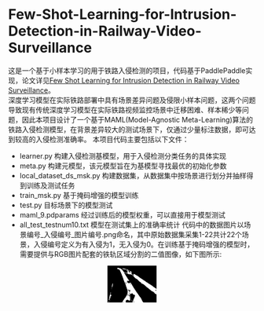 # Few-Shot-Learning-for-Intrusion-Detection-in-Railway-Video-Surveillance
这是一个基于小样本学习的用于铁路入侵检测的项目，代码基于PaddlePaddle实现，论文详见[Few Shot Learning for Intrusion Detection in Railway Video Surveillance](https://ieeexplore.ieee.org/abstract/document/9511814)。  
深度学习模型在实际铁路部署中具有场景差异问题及侵限小样本问题，这两个问题导致现有传统深度学习模型在实际铁路视频监控场景中迁移困难、样本稀少等问题，因此本项目设计了一个基于MAML(Model-Agnostic Meta-Learning)算法的铁路入侵检测模型，在背景差异较大的测试场景下，仅通过少量标注数据，即可达到较高的入侵检测准确率。 
本项目代码主要包括以下文件：  
* learner.py 构建入侵检测基模型，用于入侵检测分类任务的具体实现
* meta.py 构建元模型，该元模型旨在为基模型寻找最优的初始化参数
* local_dataset_ds_msk.py 构建数据集，从数据集中按场景进行划分并抽样得到训练及测试任务
* train_msk.py 基于掩码增强的模型训练
* test.py 目标场景下的模型测试
* maml_9.pdparams 经过训练后的模型权重，可以直接用于模型测试
* all_test_testnum10.txt 模型在测试集上的准确率统计
代码中的数据图片以场景编号_入侵编号_图片编号.png命名，其中原始数据集采集1-22共计22个场景，入侵编号定义为有入侵为1，无入侵为0。在训练基于掩码增强的模型时，需要提供与RGB图片配套的铁轨区域分割的二值图像，如下图所示:  
<div align=center><img src="https://github.com/guojiangyuan-1/Few-Shot-Learning-for-Intrusion-Detection-in-Railway-Video-Surveillance/blob/main/9_1_9.png" width="100"></div>


